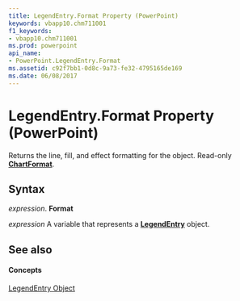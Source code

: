 ```yaml
---
title: LegendEntry.Format Property (PowerPoint)
keywords: vbapp10.chm711001
f1_keywords:
- vbapp10.chm711001
ms.prod: powerpoint
api_name:
- PowerPoint.LegendEntry.Format
ms.assetid: c92f7bb1-0d8c-9a73-fe32-4795165de169
ms.date: 06/08/2017
---
```



# LegendEntry.Format Property (PowerPoint)

Returns the line, fill, and effect formatting for the object. Read-only  **[ChartFormat](PowerPoint.ChartFormat.md)**.


## Syntax

 _expression_. **Format**

 _expression_ A variable that represents a **[LegendEntry](PowerPoint.LegendEntry.md)** object.


## See also


#### Concepts


[LegendEntry Object](PowerPoint.LegendEntry.md)

